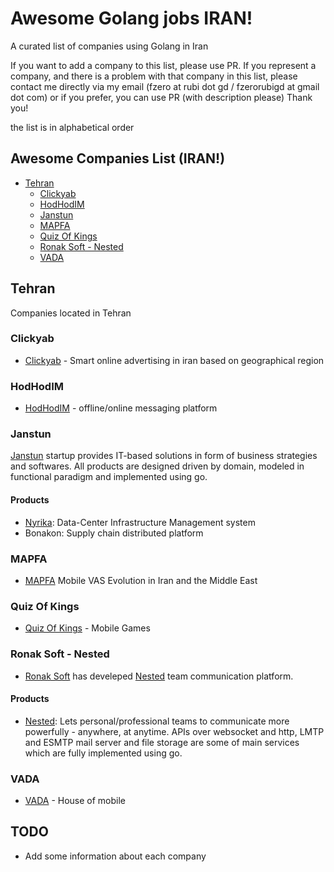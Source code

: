 # Awesome Golang jobs IRAN!

A curated list of companies using Golang in Iran


If you want to add a company to this list, please use PR. 
If you represent a company, and there is a problem with that company in this list, please contact me directly via my email (fzero at rubi dot gd / fzerorubigd at gmail dot com) or if you prefer, you can use PR (with description please) 
Thank you!

the list is in alphabetical order 

## Awesome Companies List (IRAN!)

- [Tehran](#tehran)
  - [Clickyab](#clickyab)
  - [HodHodIM](#hodhodim)
  - [Janstun](#janstun)
  - [MAPFA](#mapfa)
  - [Quiz Of Kings](#quiz_of_kings)
  - [Ronak Soft - Nested](#ronak_soft)
  - [VADA](#vada)

## Tehran

Companies located in Tehran

### Clickyab
* [Clickyab][clickyab] - Smart online advertising in iran based on geographical region 

### HodHodIM
* [HodHodIM][hodhodim] - offline/online messaging platform

### Janstun
[Janstun][janstun] startup provides IT-based solutions in form of business strategies and softwares. All products are designed driven by domain, modeled in functional paradigm and implemented using go.

#### Products
* [Nyrika][nyrika]: Data-Center Infrastructure Management system
* Bonakon: Supply chain distributed platform

### MAPFA
* [MAPFA][mapfa] Mobile VAS Evolution in Iran and the Middle East

### Quiz Of Kings
* [Quiz Of Kings][quizofkings] - Mobile Games

### Ronak Soft - Nested
* [Ronak Soft][ronaksoft] has develeped [Nested][nested] team communication platform.

#### Products
* [Nested][nested]: Lets personal/professional teams to communicate more powerfully - anywhere, at anytime. APIs over websocket and http, LMTP and ESMTP mail server and file storage are some of main services which are fully implemented using go.

### VADA
* [VADA][vada] - House of mobile

## TODO

* Add some information about each company

[clickyab]: https://clickyab.com
[hodhodim]: https://hodhod.im/
[janstun]: http://www.janstun.com
[mapfa]: http://mapfa.net/
[nested]: https://nested.me
[nyrika]: http://www.nyrika.com
[quizofkings]: http://quizofkings.com
[ronaksoft]: https://ronaksoft.com
[vada]: http://vada.ir
